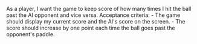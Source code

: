 As a player, I want the game to keep score of how many times I hit the ball past the AI opponent and vice versa.
    Acceptance criteria:
    - The game should display my current score and the AI's score on the screen.
    - The score should increase by one point each time the ball goes past the opponent's paddle.
